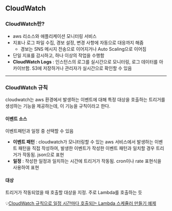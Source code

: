 ## CloudWatch

### CloudWatch란?
* aws 리소스와 애플리케이션 모니터링 서비스
* 지표나 로그 파일 수집, 경보 설정, 변경 사항에 자동으로 대응까지 해줌
    * 경보는 SNS 메시지 전송으로 이어지거나 Auto Scaling으로 이어짐
* 단일 지표를 감시하고, 하나 이상의 작업을 수행함
* **CloudWatch Logs** : 인스턴스의 로그를 실시간으로 모니터링, 로그 데이터를 아카이브함. S3에 저장하거나 관리자가 실시간으로 확인할 수 있음

---

### CloudWatch 규칙
cloudwatch는 aws 환경에서 발생하는 이벤트에 대해 특정 대상을 호출하는 트리거를 생성하는 기능을 제공하는데, 이 기능을 규칙이라고 한다.
#### 이벤트 소스
이벤트패턴과 일정 중 선택할 수 있음
* **이벤트 패턴** : cloudwatch가 모니터링할 수 있는 aws 서비스에서 발생하는 이벤트 패턴을 직접 작성하여, 발생한 이벤트가 작성한 이벤트 패턴과 일치할 경우 트리거가 작동됨. json으로 표현
* **일정** : 작성한 일정과 일치하는 시간에 트리거가 작동됨. cron이나 rate 표현식을 사용하여 표현
#### 대상
트리거가 작동되었을 때 호출할 대상을 지정. 주로 Lambda를 호출하는 듯

💡[CloudWatch 규칙으로 일정 시간마다 호출되는 Lambda 스케쥴러 만들기 예제](https://docfriends.github.io/DevStrory/2019-05-21/lambda-scheduler/)